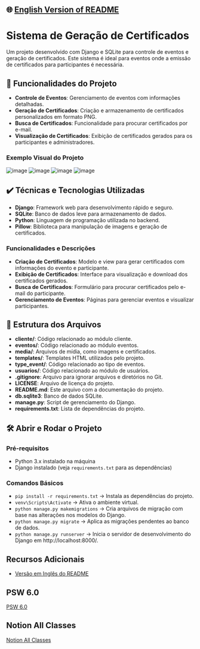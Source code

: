 ## 🌐 [English Version of README](README_EN.md)

# Sistema de Geração de Certificados

Um projeto desenvolvido com Django e SQLite para controle de eventos e geração de certificados. Este sistema é ideal para eventos onde a emissão de certificados para participantes é necessária.

## 🔨 Funcionalidades do Projeto

- **Controle de Eventos**: Gerenciamento de eventos com informações detalhadas.
- **Geração de Certificados**: Criação e armazenamento de certificados personalizados em formato PNG.
- **Busca de Certificados**: Funcionalidade para procurar certificados por e-mail.
- **Visualização de Certificados**: Exibição de certificados gerados para os participantes e administradores.

### Exemplo Visual do Projeto

![image](https://github.com/user-attachments/assets/d5aa7568-f98d-45a3-959f-ffc44087cadd)
![image](https://github.com/user-attachments/assets/3e143541-ac6e-4567-b73e-bceec462256f)
![image](https://github.com/user-attachments/assets/7e08598f-3e47-4c42-b1d0-8775449cea66)
![image](https://github.com/user-attachments/assets/1aaa8d21-9200-4888-84e4-074deb938832)

## ✔️ Técnicas e Tecnologias Utilizadas

- **Django**: Framework web para desenvolvimento rápido e seguro.
- **SQLite**: Banco de dados leve para armazenamento de dados.
- **Python**: Linguagem de programação utilizada no backend.
- **Pillow**: Biblioteca para manipulação de imagens e geração de certificados.

### Funcionalidades e Descrições

- **Criação de Certificados**: Modelo e view para gerar certificados com informações do evento e participante.
- **Exibição de Certificados**: Interface para visualização e download dos certificados gerados.
- **Busca de Certificados**: Formulário para procurar certificados pelo e-mail do participante.
- **Gerenciamento de Eventos**: Páginas para gerenciar eventos e visualizar participantes.

## 📂 Estrutura dos Arquivos

- **cliente/**: Código relacionado ao módulo cliente.
- **eventos/**: Código relacionado ao módulo eventos.
- **media/**: Arquivos de mídia, como imagens e certificados.
- **templates/**: Templates HTML utilizados pelo projeto.
- **type_event/**: Código relacionado ao tipo de eventos.
- **usuarios/**: Código relacionado ao módulo de usuários.
- **.gitignore**: Arquivo para ignorar arquivos e diretórios no Git.
- **LICENSE**: Arquivo de licença do projeto.
- **README.md**: Este arquivo com a documentação do projeto.
- **db.sqlite3**: Banco de dados SQLite.
- **manage.py**: Script de gerenciamento do Django.
- **requirements.txt**: Lista de dependências do projeto.

## 🛠️ Abrir e Rodar o Projeto

### Pré-requisitos

- Python 3.x instalado na máquina
- Django instalado (veja `requirements.txt` para as dependências)

### Comandos Básicos

- `pip install -r requirements.txt` -> Instala as dependências do projeto.
- `venv\Scripts\Activate` -> Ativa o ambiente virtual.
- `python manage.py makemigrations` -> Cria arquivos de migração com base nas alterações nos modelos do Django.
- `python manage.py migrate` -> Aplica as migrações pendentes ao banco de dados.
- `python manage.py runserver` -> Inicia o servidor de desenvolvimento do Django em http://localhost:8000/.

## Recursos Adicionais

- [Versão em Inglês do README](README_EN.md)

## PSW 6.0
[PSW 6.0](https://grizzly-amaranthus-f6a.notion.site/PSW-6-0-4926964e82e843e4b95a00f5107c40b8)

## Notion All Classes
[Notion All Classes](https://grizzly-amaranthus-f6a.notion.site/PSW-e33ff4be6f624a87bc1e8574ba435e8d)
